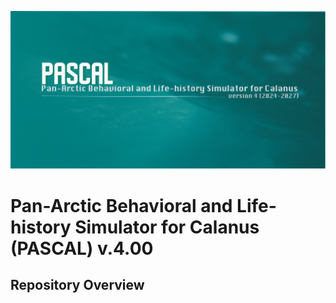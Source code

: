 ![PASCALv4 cover photo](pascal_github_bg.png)
# Pan-Arctic Behavioral and Life-history Simulator for Calanus (PASCAL) v.4.00
## Repository Overview
